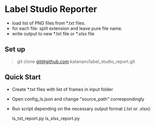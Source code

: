 # Label Studio Reporter
* load list of PNG files from *.txt files. 
* for each file: split extension and leave pure file name. 
* write output to new *.txt file or *.xlsx file

## Set up
> git clone git@github.com:katanam/label_studio_report.git

## Quick Start
* Create *.txt files with list of frames in input folder
* Open config_ls.json and change "source_path" correspondingly
* Run script depending on the necessary output format (.txt or .xlsx):
 
  ls_txt_report.py 
  ls_xlsx_report.py
